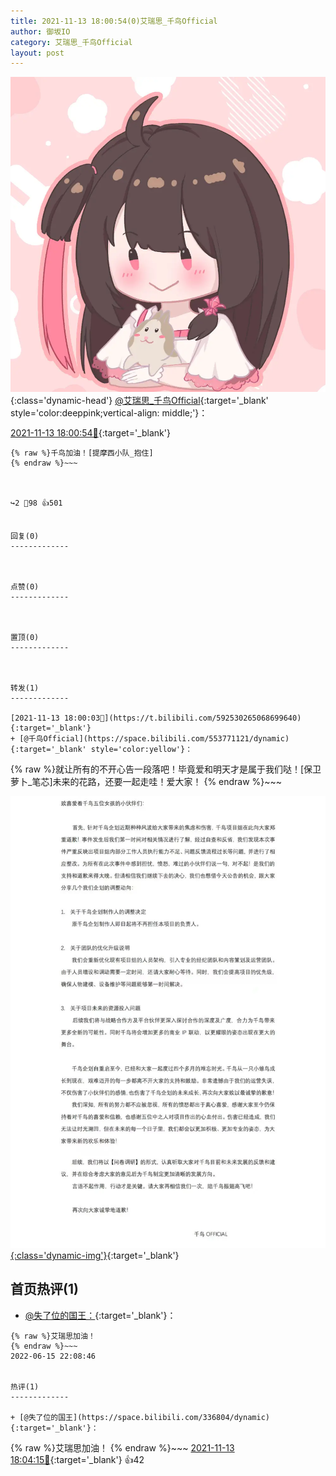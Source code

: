 ```yaml
---
title: 2021-11-13 18:00:54(0)艾瑞思_千鸟Official
author: 御坂IO
category: 艾瑞思_千鸟Official
layout: post
---
```


![img](/images/7e08840c56f251de28bdf766b647bd5fe9a5d50a.jpg){:class='dynamic-head'}
[@艾瑞思_千鸟Official](https://space.bilibili.com/1090010845/dynamic){:target='_blank' style='color:deeppink;vertical-align: middle;'}：

[2021-11-13 18:00:54🔗](https://t.bilibili.com/592530484112034917){:target='_blank'}

~~~
{% raw %}千鸟加油！[提摩西小队_抱住]
{% endraw %}~~~



↪️2 💬98 👍501


回复(0)
-------------



点赞(0)
-------------



置顶(0)
-------------



转发(1)
-------------

[2021-11-13 18:00:03🔗](https://t.bilibili.com/592530265068699640){:target='_blank'}
+ [@千鸟Official](https://space.bilibili.com/553771121/dynamic){:target='_blank' style='color:yellow'}：
~~~
{% raw %}就让所有的不开心告一段落吧！毕竟爱和明天才是属于我们哒！[保卫萝卜_笔芯]未来的花路，还要一起走哇！爱大家！
{% endraw %}~~~


[![img](/images/5f000ab2799f923ebd4c876ae411160cb5306bdf.jpg){:class='dynamic-img'}](/images/5f000ab2799f923ebd4c876ae411160cb5306bdf.jpg){:target='_blank'}




首页热评(1)
-------------

+ [@失了位的国王：](https://space.bilibili.com/336804/dynamic){:target='_blank'}：
~~~
{% raw %}艾瑞思加油！
{% endraw %}~~~
2022-06-15 22:08:46


热评(1)
-------------

+ [@失了位的国王](https://space.bilibili.com/336804/dynamic){:target='_blank'}：
~~~
{% raw %}艾瑞思加油！
{% endraw %}~~~
[2021-11-13 18:04:15🔗](https://t.bilibili.com/592530484112034917#reply5757968826){:target='_blank'} 👍42


